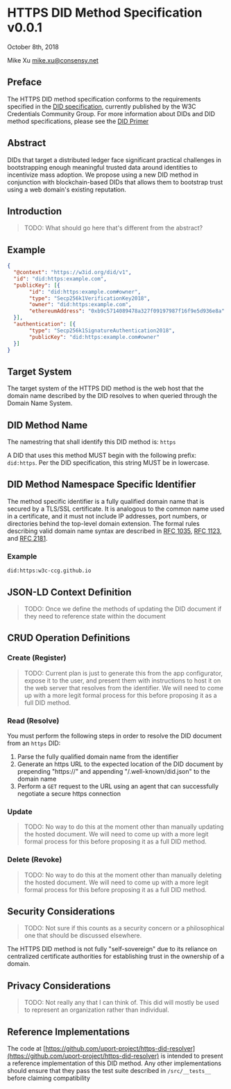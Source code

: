 # HTTPS DID Method Specification v0.0.1

October 8th, 2018

Mike Xu <mike.xu@consensy.net>

## Preface

The HTTPS DID method specification conforms to the requirements specified in the [DID specification](https://w3c-ccg.github.io/did-spec/), currently published by the W3C Credentials Community Group. For more information about DIDs and DID method specifications, please see the [DID Primer](https://github.com/WebOfTrustInfo/rebooting-the-web-of-trust-fall2017/blob/master/topics-and-advance-readings/did-primer.md)

## Abstract

DIDs that target a distributed ledger face significant practical challenges in bootstrapping enough meaningful trusted data around identities to incentivize mass adoption. We propose using a new DID method in conjunction with blockchain-based DIDs that allows them to bootstrap trust using a web domain's existing reputation.

## Introduction

>  TODO: What should go here that's different from the abstract?

## Example

```json
{
  "@context": "https://w3id.org/did/v1",
  "id": "did:https:example.com",
  "publicKey": [{
       "id": "did:https:example.com#owner",
       "type": "Secp256k1VerificationKey2018",
       "owner": "did:https:example.com",
       "ethereumAddress": "0xb9c5714089478a327f09197987f16f9e5d936e8a"
  }],
  "authentication": [{
       "type": "Secp256k1SignatureAuthentication2018",
       "publicKey": "did:https:example.com#owner"
  }]
}
```

## Target System

The target system of the HTTPS DID method is the web host that the domain name described by the DID resolves to when queried through the Domain Name System.

## DID Method Name

The namestring that shall identify this DID method is: `https`

A DID that uses this method MUST begin with the following prefix: `did:https`. Per the DID specification, this string MUST be in lowercase.

## DID Method Namespace Specific Identifier

The method specific identifier is a fully qualified domain name that is secured by a TLS/SSL certificate. It is analogous to the common name used in a certificate, and it must not include IP addresses, port numbers, or directories behind the top-level domain extension. The formal rules describing valid domain name syntax are described in [RFC 1035](https://tools.ietf.org/html/rfc1035), [RFC 1123](https://tools.ietf.org/html/rfc1123), and [RFC 2181](https://tools.ietf.org/html/rfc2181).

### Example

```
did:https:w3c-ccg.github.io
```

## JSON-LD Context Definition

> TODO: Once we define the methods of updating the DID document if they need to reference state within the document

## CRUD Operation Definitions

### Create (Register)

> TODO: Current plan is just to generate this from the app configurator, expose it to the user, and present them with instructions to host it on the web server that resolves from the identifier. We will need to come up with a more legit formal process for this before proposing it as a full DID method.

### Read (Resolve)

You must perform the following steps in order to resolve the DID document from an `https` DID:

1. Parse the fully qualified domain name from the identifier
2. Generate an https URL to the expected location of the DID document by prepending "https://" and appending "/.well-known/did.json" to the domain name
3. Perform a `GET` request to the URL using an agent that can successfully negotiate a secure https connection

### Update

> TODO: No way to do this at the moment other than manually updating the hosted document. We will need to come up with a more legit formal process for this before proposing it as a full DID method.

### Delete (Revoke)

> TODO: No way to do this at the moment other than manually deleting the hosted document. We will need to come up with a more legit formal process for this before proposing it as a full DID method.

## Security Considerations

> TODO: Not sure if this counts as a security concern or a philosophical one that should be discussed elsewhere.

The HTTPS DID method is not fully "self-sovereign" due to its reliance on centralized certificate authorities for establishing trust in the ownership of a domain.

## Privacy Considerations

> TODO: Not really any that I can think of. This did will mostly be used to represent an organization rather than individual.

## Reference Implementations

The code at [https://github.com/uport-project/https-did-resolver](https://github.com/uport-project/https-did-resolver) is intended to present a reference implementation of this DID method. Any other implementations should ensure that they pass the test suite described in `/src/__tests__` before claiming compatibility